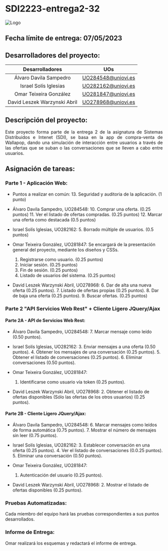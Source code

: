 # SDI2223-entrega2-32

![Logo](https://user-images.githubusercontent.com/91057639/224516473-69a4fe7e-fb8c-43a4-ad51-6f255dab7d97.png)

## Fecha límite de entrega: 07/05/2023

## Desarrolladores del proyecto:

|        Desarrolladores        |         UOs        |
|:-----------------------------:|:------------------:|
|    Álvaro Davila Sampedro     | UO284548@uniovi.es |
|     Israel Solís Iglesias     | UO282162@uniovi.es |
|    Omar Teixeira González     | UO281847@uniovi.es |
|  David Leszek Warzynski Abril | UO278968@uniovi.es |

## Descripción del proyecto:

<p align="justify">
Este proyecto forma parte de la entrega 2 de la asignatura de Sistemas Distribuidos e Intenet (SDI), se basa en la app de compra-venta de Wallapop, dando una simulación de interacción entre usuarios a través de las ofertas que se suban o las conversaciones que se lleven a cabo entre usuarios.
</p>

## Asignación de tareas:

### Parte 1 - Aplicación Web:

- Puntos a realizar en común:
    13. Seguridad y auditoria de la aplicación. (1 punto)

- Álvaro Davila Sampedro, UO284548:
    10. Comprar una oferta. (0.25 puntos)
    11. Ver el listado de ofertas compradas. (0.25 puntos)
    12. Marcar una oferta como destacada (0.5 puntos)

- Israel Solís Iglesias, UO282162:
    5. Borrado múltiple de usuarios. (0.5 puntos)

- Omar Teixeira González, UO281847:
  Se encargará de la presentación general del proyecto, mediante los diseños y CSSs.
    1. Registrarse como usuario. (0.25 puntos)
    2. Iniciar sesión. (0.25 puntos)
    3. Fin de sesión. (0.25 puntos)
    4. Listado de usuarios del sistema. (0.25 puntos)

- David Leszek Warzynski Abril, UO278968:
    6. Dar de alta una nueva oferta (0.25 puntos).
    7. Listado de ofertas propias (0.25 puntos).
    8. Dar de baja una oferta (0.25 puntos).
    9. Buscar ofertas. (0.25 puntos)

### Parte 2 "API Servicios Web Rest" + Cliente Ligero JQuery/Ajax

#### Parte 2A - API de Servicios Web Rest:

- Álvaro Davila Sampedro, UO284548:
    7. Marcar mensaje como leído (0.50 puntos).
  
- Israel Solís Iglesias, UO282162:
    3. Enviar mensajes a una oferta (0.50 puntos).
    4. Obtener los mensajes de una conversación (0.25 puntos).
    5. Obtener el listado de conversaciones (0.25 puntos).
    6. Eliminar conversaciones (0.50 puntos). 

- Omar Teixeira González, UO281847:
    1. Identificarse como usuario vía token (0.25 puntos).

- David Leszek Warzynski Abril, UO278968:
    2. Obtener el listado de ofertas disponibles (Sólo las ofertas de los otros usuarios) (0.25 puntos).
  
#### Parte 2B - Cliente Ligero JQuery/Ajax:

- Álvaro Davila Sampedro, UO284548:
    6. Marcar mensajes como leídos de forma automática (0.75 puntos).
    7. Mostrar el número de mensajes sin leer (0.75 puntos). 

- Israel Solís Iglesias, UO282162:
    3. Establecer conversación en una oferta (0.25 puntos).
    4. Ver el listado de conversaciones (0.0.25 puntos).
    5. Eliminar una conversación (0.50 puntos).

- Omar Teixeira González, UO281847:
    1. Autenticación del usuario (0.25 puntos).

- David Leszek Warzynski Abril, UO278968:
    2. Mostrar el listado de ofertas disponibles (0.25 puntos).

### Pruebas Automatizadas:
Cada miembro del equipo hará las pruebas correspondientes a sus puntos desarrollados.

### Informe de Entrega:
Omar realizará los esquemas y redactará el informe de entrega.